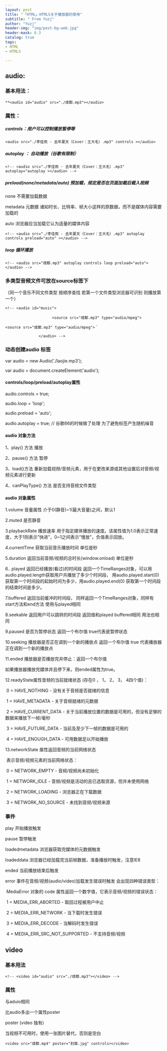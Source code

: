 ```yaml
---
layout: post
title: "「HTML」HTML5关于播放器的使用"
subtitle: " From Yuzj"
author: "Yuzj"
header-img: "img/post-bg-web.jpg"
header-mask: 0.3
catalog: true
tags:
- HTML
- HTML5

---
```


## audio:

### 基本用法：

`**<audio id="audio" src="./成都.mp3"></audio>`

### 属性：

##### controls：用户可以控制播放暂停等

 `<audio src="./李佳雨 - 去年夏天（Cover：王大毛）.mp3" controls ></audio>`

##### autoplay **：** 自动播放（谷歌有限制）

 `<!-- <audio src="./李佳雨 - 去年夏天（Cover：王大毛）.mp3" autoplay="autoplay ></audio> -->`

##### preload(none/metadata/auto) **预加载，规定是否在页面加载后载入视频**

none 不需要加载数据

metadata 元数据 诸如时长、比特率、帧大小这样的原数据，而不是媒体内容需要加载的

auto 浏览器应当加载它认为适量的媒体内容

 `<!-- <audio src="./李佳雨 - 去年夏天（Cover：王大毛）.mp3" autoplay controls preload="auto" ></audio> -->`

##### **loop** 循环播放

 `<!-- <audio src="成都.mp3" autoplay controls loop preload="auto"></audio> -->`

### 多类型音频文件可放在source标签下

（同一个音乐不同文件类型  按顺序查找  若第一个文件类型浏览器可识别 则播放第一个）

 `<!-- <audio id="music">                                   `

`                      <source src="成都.mp3" type="audio/mpeg">                                     `                      

`<source src="成都.mp3" type="audio/mpeg">`                      `                      

`               </audio> -->`

### 动态创建audio 标签

var audio = new Audio('./laojie.mp3');

var  audio = document.createElement('audio');

#### controls/loop/preload/autoplay属性

audio.controls = true;

audio.loop = 'loop';

audio.preload = 'auto';

audio.autoplay = true; // 谷歌66的时候做了处理  为了避免标签产生随机噪音

#### audio 对象方法

1、play() 方法 播放

2、pause() 方法  暂停

3、load()方法  重新加载视频/音频元素，用于在更改来源或其他设置后对音频/视频元素进行更新

4、canPlayType() 方法 是否支持音频文件类型

#### audio 对象属性

1.volume   音量属性 介于0(静音)~1(最大音量)之间，默认1

2.muted    是否静音

3.playbackRate 播放速率 用于指定媒体播放的速度。该属性值为1.0表示正常速度，大于1则表示”快进”，0~1之间表示”慢放"，负值表示回放。

4.currentTime 获取当前音乐播放时间 单位是秒

5.duration  返回当前音频/视频的总时长(window.onload) 单位是秒

6.. played 返回已经播放(看过)的时间段 返回一个TimeRanges对象，可以用audio.played.length获取用户共播放了多少个时间段，  用audio.played.start(0) 获取第一个时间段的起始时间为多少，用audio.played.end(0)  获取第一个时间段的结束时间是多少。

7.buffered  返回当前缓冲的时间段， 同样返回一个TimeRanges对象，同样有start方法和end方法  使用与played相同

8.seekable  返回用户可以跳转的时间段  返回值和played buffered相同 用法也相同

9.paused 是否为暂停状态   返回一个布尔值  true代表是暂停状态

10.seeking 播放器是否正在调到一个新的播放点  返回一个布尔值  true 代表播放器正在调到一个新的播放点

11.ended 播放器是否播放完并停止：返回一个布尔值

如果播放器播放完媒体并且停下来，则ended属性为true。

12.readyState属性音频的当前就绪状态  (存在0 ， 1， 2， 3， 4四个值)：

​    0 = HAVE_NOTHING - 没有关于音频是否就绪的信息

​    1 = HAVE_METADATA - 关于音频就绪的元数据

​    2 = HAVE_CURRENT_DATA - 关于当前播放位置的数据是可用的，但没有足够的数据来播放下一帧/毫秒

​    3 = HAVE_FUTURE_DATA - 当前及至少下一帧的数据是可用的

​    4 = HAVE_ENOUGH_DATA - 可用数据足以开始播放

13.networkState 属性返回音频的当前网络状态

​    表示音频/视频元素的当前网络状态：

​    0 = NETWORK_EMPTY - 音频/视频尚未初始化

​    1 = NETWORK_IDLE - 音频/视频是活动的且已选取资源，但并未使用网络

​    2 = NETWORK_LOADING - 浏览器正在下载数据

​    3 = NETWORK_NO_SOURCE - 未找到音频/视频来源

### 事件

play 开始播放触发

pause 暂停触发

loadedmetadata 浏览器获取完媒体的元数据触发

loadeddata 浏览器已经加载完当前帧数据，准备播放时触发，注意IE8

ended 当前播放结束后触发

error 事件在音频/视频(audio/video)加载发生错误时触发  会出现四种错误类型：

​    MediaError 对象的 code 属性返回一个数字值，它表示音频/视频的错误状态：

​    1 = MEDIA_ERR_ABORTED - 取回过程被用户中止

​    2 = MEDIA_ERR_NETWORK - 当下载时发生错误

​    3 = MEDIA_ERR_DECODE - 当解码时发生错误

​    4 = MEDIA_ERR_SRC_NOT_SUPPORTED - 不支持音频/视频





## video

### 基本用法

`<!-- <video id="audio" src="./成都.mp3"></video> -->`

### 属性

与aduio相同

比audio多出一个属性poster

poster (video 独有)

当视频不可用时，使用一张图片替代，否则是空白

`<video src="成都.mp4" poster="封面.jpg" controls></video>` 